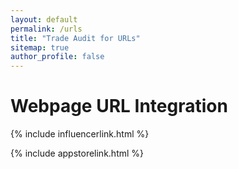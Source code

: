 ```yaml
---
layout: default
permalink: /urls
title: "Trade Audit for URLs"
sitemap: true
author_profile: false
---
```

<h1 class="display-5 fw-bold mb-4 mt-5 text-center">Webpage URL Integration</h1>

{% include influencerlink.html %}

{% include appstorelink.html %}
